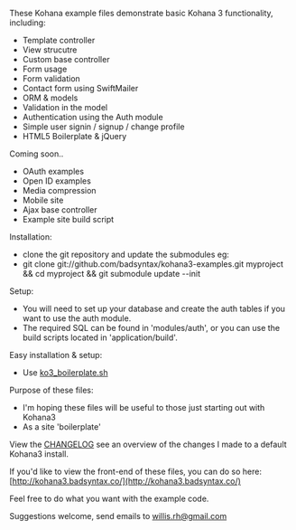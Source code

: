 These Kohana example files demonstrate basic Kohana 3 functionality, including:

* Template controller
* View strucutre
* Custom base controller
* Form usage
* Form validation
* Contact form using SwiftMailer
* ORM & models
* Validation in the model
* Authentication using the Auth module
* Simple user signin / signup / change profile
* HTML5 Boilerplate & jQuery

Coming soon..

* OAuth examples
* Open ID examples
* Media compression
* Mobile site
* Ajax base controller
* Example site build script

Installation:

* clone the git repository and update the submodules eg:
* git clone git://github.com/badsyntax/kohana3-examples.git myproject && cd myproject && git submodule update --init

Setup:

* You will need to set up your database and create the auth tables if you want to use the auth module. 
* The required SQL can be found in 'modules/auth', or you can use the build scripts located in 'application/build'.

Easy installation & setup:

* Use [ko3_boilerplate.sh](https://gist.github.com/707402)

Purpose of these files:

* I'm hoping these files will be useful to those just starting out with Kohana3
* As a site 'boilerplate' 

View the [CHANGELOG](https://github.com/badsyntax/kohana3-examples/blob/master/CHANGELOG.md) see an overview of the changes I made to a default Kohana3 install.

If you'd like to view the front-end of these files, you can do so here: [http://kohana3.badsyntax.co/](http://kohana3.badsyntax.co/)

Feel free to do what you want with the example code.

Suggestions welcome, send emails to willis.rh@gmail.com
